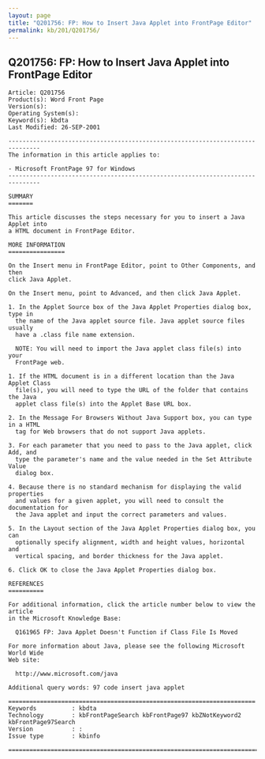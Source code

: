 ```yaml
---
layout: page
title: "Q201756: FP: How to Insert Java Applet into FrontPage Editor"
permalink: kb/201/Q201756/
---
```


## Q201756: FP: How to Insert Java Applet into FrontPage Editor

	Article: Q201756
	Product(s): Word Front Page
	Version(s): 
	Operating System(s): 
	Keyword(s): kbdta
	Last Modified: 26-SEP-2001
	
	-------------------------------------------------------------------------------
	The information in this article applies to:
	
	- Microsoft FrontPage 97 for Windows 
	-------------------------------------------------------------------------------
	
	SUMMARY
	=======
	
	This article discusses the steps necessary for you to insert a Java Applet into
	a HTML document in FrontPage Editor.
	
	MORE INFORMATION
	================
	
	On the Insert menu in FrontPage Editor, point to Other Components, and then
	click Java Applet.
	
	On the Insert menu, point to Advanced, and then click Java Applet.
	
	1. In the Applet Source box of the Java Applet Properties dialog box, type in
	  the name of the Java applet source file. Java applet source files usually
	  have a .class file name extension.
	
	  NOTE: You will need to import the Java applet class file(s) into your
	  FrontPage web.
	
	1. If the HTML document is in a different location than the Java Applet Class
	  file(s), you will need to type the URL of the folder that contains the Java
	  applet class file(s) into the Applet Base URL box.
	
	2. In the Message For Browsers Without Java Support box, you can type in a HTML
	  tag for Web browsers that do not support Java applets.
	
	3. For each parameter that you need to pass to the Java applet, click Add, and
	  type the parameter's name and the value needed in the Set Attribute Value
	  dialog box.
	
	4. Because there is no standard mechanism for displaying the valid properties
	  and values for a given applet, you will need to consult the documentation for
	  the Java applet and input the correct parameters and values.
	
	5. In the Layout section of the Java Applet Properties dialog box, you can
	  optionally specify alignment, width and height values, horizontal and
	  vertical spacing, and border thickness for the Java applet.
	
	6. Click OK to close the Java Applet Properties dialog box.
	
	REFERENCES
	==========
	
	For additional information, click the article number below to view the article
	in the Microsoft Knowledge Base:
	
	  Q161965 FP: Java Applet Doesn't Function if Class File Is Moved
	
	For more information about Java, please see the following Microsoft World Wide
	Web site:
	
	  http://www.microsoft.com/java
	
	Additional query words: 97 code insert java applet
	
	======================================================================
	Keywords          : kbdta 
	Technology        : kbFrontPageSearch kbFrontPage97 kbZNotKeyword2 kbFrontPage97Search
	Version           : :
	Issue type        : kbinfo
	
	=============================================================================
	
